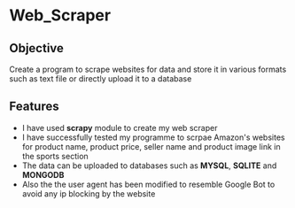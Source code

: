 # Web_Scraper
## Objective
Create a program to scrape websites for data and store it in various formats such as text file or directly upload it to a database
## Features
* I have used **scrapy** module to create my web scraper
* I have successfully tested my programme to scrpae Amazon's websites for product name, product price, seller name and product image link in the sports section
* The data can be uploaded to databases such as **MYSQL**, **SQLITE** and **MONGODB**
* Also the the user agent has been modified to resemble Google Bot to avoid any ip blocking by the website
